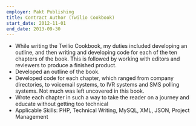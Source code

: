 ```yaml
---
employer: Pakt Publishing
title: Contract Author (Twilio Cookbook)
start_date: 2012-11-01
end_date: 2013-09-30
---
```


- While writing the Twilio Cookbook, my duties included developing an outline, and then writing and developing code for each of the ten chapters of the book. This is followed by working with editors and reviewers to produce a finished product.
- Developed an outline of the book.
- Developed code for each chapter, which ranged from company directories, to voicemail systems, to IVR systems and SMS polling systems. Not much was left uncovered in this book.
- Wrote each chapter in such a way to take the reader on a journey and educate without getting too technical
- Applicable Skills: PHP, Technical Writing, MySQL, XML, JSON, Project Management
